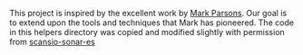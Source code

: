 This project is inspired by the excellent work by [Mark Parsons](https://github.com/mpars0ns). Our goal is to extend upon the tools and techniques that Mark has pioneered. The code in this helpers directory was copied and modified slightly with permission from [scansio-sonar-es](mpars0ns/scansio-sonar-es)
